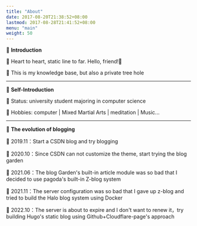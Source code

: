 ```yaml
---
title: "About"
date: 2017-08-20T21:38:52+08:00
lastmod: 2017-08-28T21:41:52+08:00
menu: "main"
weight: 50
---
```


🍓 **Introduction**  

🥕 Heart to heart, static line to far. Hello, friend!🤝  

🥕 This is my knowledge base, but also a private tree hole  

---

🍉 **Self-Introduction**  

🌱 Status: university student majoring in computer science  

🌱 Hobbies: computer | Mixed Martial Arts | meditation | Music...  

---

:maple_leaf: **The evolution of blogging**  

:leaves: 2019.11：Start a CSDN blog and try blogging  

:leaves: 2020.10：Since CSDN can not customize the theme, start trying the blog garden

:leaves: 2021.06：The blog Garden's built-in article module was so bad that I decided to use pagoda's built-in Z-blog system

:leaves: 2021.11：The server configuration was so bad that I gave up z-blog and tried to build the Halo blog system using Docker

:leaves: 2022.10：The server is about to expire and I don't want to renew it，try building Hugo's static blog using Github+Cloudflare-page's approach
